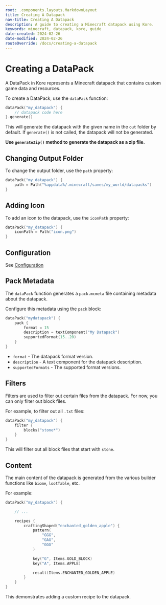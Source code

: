 ```yaml
---
root: .components.layouts.MarkdownLayout
title: Creating A Datapack
nav-title: Creating A Datapack
description: A guide to creating a Minecraft datapack using Kore.
keywords: minecraft, datapack, kore, guide
date-created: 2024-02-26
date-modified: 2024-02-26
routeOverride: /docs/creating-a-datapack
---
```


# Creating a DataPack

A DataPack in Kore represents a Minecraft datapack that contains custom game data and resources.

To create a DataPack, use the `dataPack` function:

```kotlin
dataPack("my_datapack") {
	// datapack code here
}.generate()
```

This will generate the datapack with the given name in the `out` folder by default.
If `generate()` is not called, the datapack will not be generated.

**Use `generateZip()` method to generate the datapack as a zip file.**

## Changing Output Folder

To change the output folder, use the `path` property:

```kotlin
dataPack("my_datapack") {
	path = Path("%appdata%/.minecraft/saves/my_world/datapacks")
}
```

## Adding Icon

To add an icon to the datapack, use the `iconPath` property:

```kotlin
dataPack("my_datapack") {
	iconPath = Path("icon.png")
}
```

## Configuration

See [Configuration](./Configuration)

## Pack Metadata

The `dataPack` function generates a `pack.mcmeta` file containing metadata about the datapack.

Configure this metadata using the `pack` block:

```kotlin
dataPack("mydatapack") {
	pack {
		format = 15
		description = textComponent("My Datapack")
		supportedFormat(15..20)
	}
}
```

- `format` - The datapack format version.
- `description` - A text component for the datapack description.
- `supportedFormats` - The supported format versions.

## Filters

Filters are used to filter out certain files from the datapack.
For now, you can only filter out block files.

For example, to filter out all `.txt` files:

```kotlin
dataPack("my_datapack") {
	filter {
		blocks("stone*")
	}
}
```

This will filter out all block files that start with `stone`.

## Content

The main content of the datapack is generated from the various builder functions like `biome`, `lootTable`, etc.

For example:

```kotlin
dataPack("my_datapack") {

	// ...

	recipes {
		craftingShaped("enchanted_golden_apple") {
			pattern(
				"GGG",
				"GAG",
				"GGG"
			)

			key("G", Items.GOLD_BLOCK)
			key("A", Items.APPLE)

			result(Items.ENCHANTED_GOLDEN_APPLE)
		}
	}
}
```

This demonstrates adding a custom recipe to the datapack.

